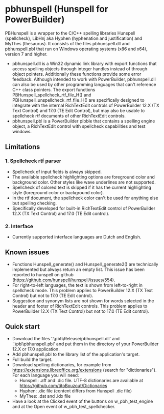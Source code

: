 # pbhunspell (Hunspell for PowerBuilder)
PBHunspell is a wrapper to the C/C++ spelling libraries Hunspell (spellcheck), LibHnj aka Hyphen (hyphenation and justification) and MyThes (thesaurus). It consists of the files pbhunspell.dll and pbhunspell.pbl that run on Windows operating systems (x86 and x64), version 7 and higher.

* pbhunspell.dll is a Win32 dynamic link library with export functions that access spelling objects through integer handles instead of through object pointers. Additionally these functions provide some error feedback. Although intended to work with PowerBuilder, pbhunspell.dll can also be used by other programming languages that can't reference C++ class pointers. The export functions PBHunspell_spellcheck_rtf_file_H() and PBHunspell_unspellcheck_rtf_file_H() are specifically designed to integrate with the internal RichTextEdit controls of PowerBuilder 12.X (TX Text Control) and 17.0 (TE Edit Control), but may also be usable to spellcheck rtf documents of other RichTextEdit controls.
* pbhunspell.pbl is a PowerBuilder pibble that contains a spelling engine object, a RichTextEdit control with spellcheck capabilities and test windows.

## Limitations
### 1. Spellcheck rtf parser
* Spellcheck of input fields is always skipped.
* The available spellcheck highlighting options are foreground color and background color. Other styles like wave underlines are not supported.
* Spellcheck of colored text is skipped if it has the current highlighting style (foreground color or background color).
* In the rtf document, the spellcheck color can't be used for anything else but spelling checking.
* Specifically developed for built-in RichTextEdit control of PowerBuilder 12.X (TX Text Control) and 17.0 (TE Edit control).

### 2. Interface
* Currently supported interface languages are Dutch and English.

## Known issues
* Functions Hunspell_generate() and Hunspell_generate2() are technically implemented but always return an empty list. This issue has been reported to hunspell on github (https://github.com/hunspell/hunspell/issues/554).
* For right-to-left languages, the text is shown from left-to-right in spellcheck mode. This problem applies to PowerBuilder 12.X (TX Text Control) but not to 17.0 (TE Edit control).
* Suggestion and synonym lists are not shown for words selected in the header and footer of RichTextEdit controls. This problem applies to PowerBuilder 12.X (TX Text Control) but not to 17.0 (TE Edit control).

## Quick start
* Download the files '.\pbh\Release\pbhunspell.dll' and '.\pbl\pbhunspell.pbl' and put them in the directory of your PowerBuilder 12.X or 17.0 application.
* Add pbhunspell.pbl to the library list of the application's target.
* Full build the target.
* Download spelling dictionaries, for example from https://extensions.libreoffice.org/extensions (search for "dictionaries"). For each language you will need:
  - Hunspell: .aff and .dic file. UTF-8 dictionaries are available at https://github.com/titoBouzout/Dictionaries
  - Hyphen: .dic file (content differs from Hunspell .dic file)
  - MyThes: .dat and .idx file
* Have a look at the Clicked event of the buttons on w_pbh_test_engine and at the Open event of w_pbh_test_spellchecker.
